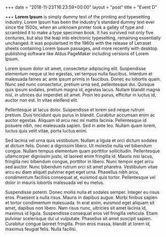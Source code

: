 +++
date = "2018-11-23T16:23:59+00:00"
layout = "post"
title = "Event D"

+++
**Lorem Ipsum** is simply dummy text of the printing and typesetting industry. Lorem Ipsum has been the industry's standard dummy text ever since the 1500s, when an unknown printer took a galley of type and scrambled it to make a type specimen book. It has survived not only five centuries, but also the leap into electronic typesetting, remaining essentially unchanged. It was popularised in the 1960s with the release of Letraset sheets containing Lorem Ipsum passages, and more recently with desktop publishing software like Aldus PageMaker including versions of Lorem Ipsum.  

Lorem ipsum dolor sit amet, consectetur adipiscing elit. Suspendisse elementum neque ut leo egestas, vel tempus nulla faucibus. Interdum et malesuada fames ac ante ipsum primis in faucibus. Donec eu lobortis quam. Nunc sed nunc consectetur, pretium urna sed, pellentesque dui. Quisque quis ipsum sodales, pretium magna id, egestas lacus. Nullam blandit magna nisl, in ultrices dui imperdiet sit amet. Proin leo purus, efficitur in luctus id, auctor non est. In vitae eleifend elit.

Pellentesque at lacus dolor. Suspendisse et lorem sed neque rutrum pretium. Duis tincidunt quis purus in blandit. Curabitur accumsan enim ac auctor egestas. Aliquam id arcu nec mi mattis lacinia. Pellentesque id posuere nibh, nec malesuada sapien. Sed in ante leo. Nullam quam lorem, luctus quis velit vitae, porta luctus enim.

Sed lacinia vel urna quis vestibulum. Nullam a ligula et orci dictum sodales at dictum felis. Donec a dignissim libero. Ut molestie nulla vel bibendum congue. Nullam tempus elementum quam porttitor sollicitudin. Pellentesque ullamcorper dignissim justo, id laoreet enim fringilla id. Mauris nisi lacus, fringilla nec bibendum congue, porttitor in libero. Nunc tempor eget arcu sed auctor. Nunc bibendum rutrum orci sit amet pharetra. Vestibulum vitae arcu eu diam aliquet pulvinar eget eget urna. Phasellus nibh arcu, condimentum facilisis consequat at, euismod quis tortor. Pellentesque vel dolor in mauris lobortis malesuada vel eu metus.

Suspendisse potenti. Donec mollis nulla et sodales semper. Integer eu risus eros. Praesent a nulla risus. Mauris in dapibus augue. Morbi finibus sapien et tortor condimentum malesuada. In erat enim, euismod eget aliquam sit amet, dapibus non libero. Nam risus nunc, ultricies sit amet lacinia id, maximus id ligula. Suspendisse consequat eros vel fringilla vehicula. Etiam pulvinar scelerisque dui ut vulputate. Phasellus sit amet suscipit sapien. Curabitur congue laoreet fringilla. Proin eros massa, blandit at lorem id, maximus feugiat felis. Nulla facilisi.